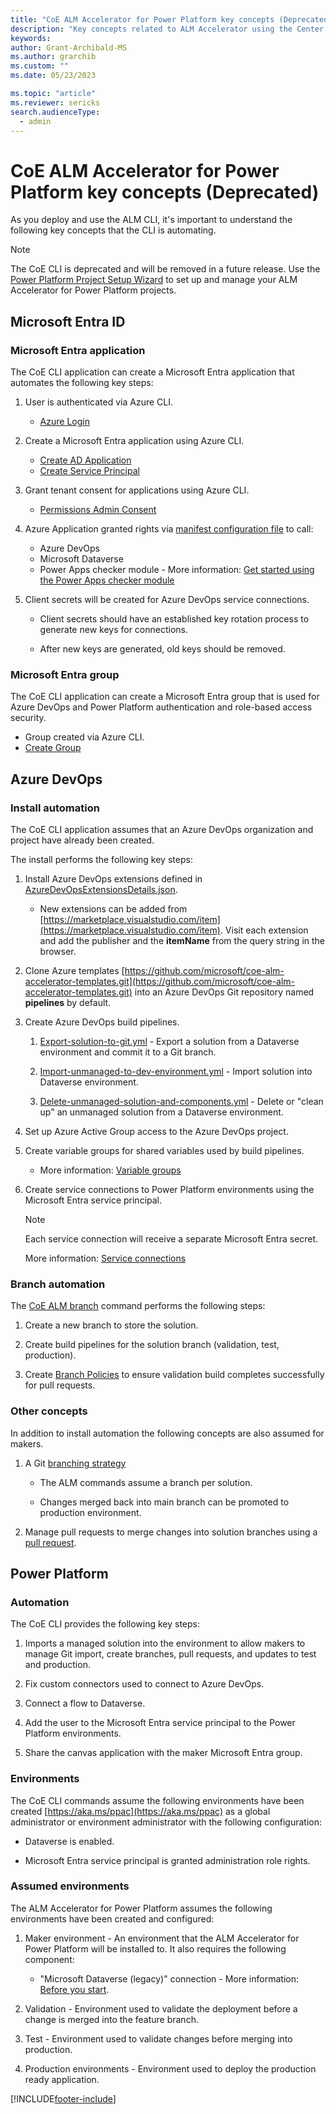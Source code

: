 ```yaml
---
title: "CoE ALM Accelerator for Power Platform key concepts (Deprecated)"
description: "Key concepts related to ALM Accelerator using the Center of Excellence (CoE) Command Line Interface (CLI)"
keywords: 
author: Grant-Archibald-MS
ms.author: grarchib
ms.custom: ""
ms.date: 05/23/2023

ms.topic: "article"
ms.reviewer: sericks
search.audienceType: 
  - admin
---
```

# CoE ALM Accelerator for Power Platform key concepts (Deprecated)

As you deploy and use the ALM CLI, it's important to understand the following key concepts that the CLI is automating.

> [!NOTE]
> The CoE CLI is deprecated and will be removed in a future release. Use the [Power Platform Project Setup Wizard](../../../alm-accelerator/setup-admin-tasks.md) to set up and manage your ALM Accelerator for Power Platform projects.

## Microsoft Entra ID

### Microsoft Entra application

The CoE CLI application can create a Microsoft Entra application that automates the following key steps:

1. User is authenticated via Azure CLI.
   - [Azure Login](/cli/azure/reference-index?#az_login)

1. Create a Microsoft Entra application using Azure CLI.
   - [Create AD Application](/cli/azure/ad/app?#az_ad_app_create)
   - [Create Service Principal](/cli/azure/ad/sp?#az_ad_sp_create)

1. Grant tenant consent for applications using Azure CLI.
   - [Permissions Admin Consent](/cli/azure/ad/app/permission?#az_ad_app_permission_admin_consent)

1. Azure Application granted rights via [manifest configuration file](https://github.com/microsoft/coe-starter-kit/blob/main/coe-cli/config/manifest.json) to call:
   - Azure DevOps
   - Microsoft Dataverse
   - Power Apps checker module - More information: [Get started using the Power Apps checker module](/powershell/powerapps/get-started-powerapps-checker)

1. Client secrets will be created for Azure DevOps service connections.

   - Client secrets should have an established key rotation process to generate new keys for connections.

   - After new keys are generated, old keys should be removed.

### Microsoft Entra group

The CoE CLI application can create a Microsoft Entra group that is used for Azure DevOps and Power Platform authentication and role-based access security.

- Group created via Azure CLI.
- [Create Group](/cli/azure/ad/group?#az_ad_group_create)

## Azure DevOps

### Install automation

The CoE CLI application assumes that an Azure DevOps organization and project have already been created.

The install performs the following key steps:

1. Install Azure DevOps extensions defined in [AzureDevOpsExtensionsDetails.json](https://github.com/microsoft/coe-starter-kit/blob/main/coe-cli/config/AzureDevOpsExtensionsDetails.json).

   - New extensions can be added from [https://marketplace.visualstudio.com/item](https://marketplace.visualstudio.com/item). Visit each extension and add the publisher and the **itemName** from the query string in the browser.

1. Clone Azure templates [https://github.com/microsoft/coe-alm-accelerator-templates.git](https://github.com/microsoft/coe-alm-accelerator-templates.git) into an Azure DevOps Git repository named **pipelines** by default.

1. Create Azure DevOps build pipelines.
  
   1. [Export-solution-to-git.yml](https://github.com/microsoft/coe-alm-accelerator-templates/blob/main/Pipelines/export-solution-to-git.yml) - Export a solution from a Dataverse environment and commit it to a Git branch.

   1. [Import-unmanaged-to-dev-environment.yml](https://github.com/microsoft/coe-alm-accelerator-templates/blob/main/Pipelines/import-unmanaged-to-dev-environment.yml) - Import solution into Dataverse environment.

   1. [Delete-unmanaged-solution-and-components.yml](https://github.com/microsoft/coe-alm-accelerator-templates/blob/main/Pipelines/delete-unmanaged-solution-and-components.yml) - Delete or "clean up" an unmanaged solution from a Dataverse environment.

1. Set up Azure Active Group access to the Azure DevOps project.

1. Create variable groups for shared variables used by build pipelines.

   - More information: [Variable groups](/azure/devops/pipelines/library/variable-groups)

1. Create service connections to Power Platform environments using the Microsoft Entra service principal.

   > [!NOTE]
   > Each service connection will receive a separate Microsoft Entra secret.

   More information: [Service connections](/azure/devops/pipelines/library/service-endpoints)

### Branch automation

The [CoE ALM branch](./maker-setup.md#maker-create-solution) command performs the following steps:

1. Create a new branch to store the solution.

1. Create build pipelines for the solution branch (validation, test, production).

1. Create [Branch Policies](/azure/devops/repos/git/branch-policies-overview) to ensure validation build completes successfully for pull requests.

### Other concepts

In addition to install automation the following concepts are also assumed for makers.

1. A Git [branching strategy](./branching-and-merging.md)

   - The ALM commands assume a branch per solution.

   - Changes merged back into main branch can be promoted to production environment.

1. Manage pull requests to merge changes into solution branches using a [pull request](/azure/devops/repos/git/pull-requests).

## Power Platform

### Automation

The CoE CLI provides the following key steps:

1. Imports a managed solution into the environment to allow makers to manage Git import, create branches, pull requests, and updates to test and production.

1. Fix custom connectors used to connect to Azure DevOps.

1. Connect a flow to Dataverse.

1. Add the user to the Microsoft Entra service principal to the Power Platform environments.

1. Share the canvas application with the maker Microsoft Entra group.

### Environments

The CoE CLI commands assume the following environments have been created [https://aka.ms/ppac](https://aka.ms/ppac) as a global administrator or environment administrator with the following configuration:

- Dataverse is enabled.

- Microsoft Entra service principal is granted administration role rights.

### Assumed environments

The ALM Accelerator for Power Platform assumes the following environments have been created and configured:

1. Maker environment - An environment that the ALM Accelerator for Power Platform will be installed to. It also requires the following component:

   - "Microsoft Dataverse (legacy)" connection - More information: [Before you start](before-you-start.md).

1. Validation - Environment used to validate the deployment before a change is merged into the feature branch.

1. Test - Environment used to validate changes before merging into production.

1. Production environments - Environment used to deploy the production ready application.

[!INCLUDE[footer-include](../../../../includes/footer-banner.md)]